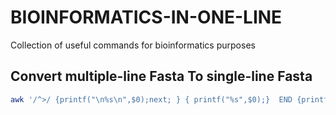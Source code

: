 # BIOINFORMATICS-IN-ONE-LINE

Collection of useful commands for bioinformatics purposes

## Convert multiple-line Fasta To single-line Fasta

```bash
awk '/^>/ {printf("\n%s\n",$0);next; } { printf("%s",$0);}  END {printf("\n");}' < INPUT.fasta | tail -n +2 > OUTPUT.fasta 
```


